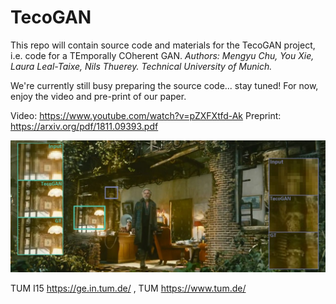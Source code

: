 # TecoGAN
This repo will contain source code and materials for the TecoGAN project, i.e. code for a TEmporally COherent GAN.
_Authors: Mengyu Chu, You Xie, Laura Leal-Taixe, Nils Thuerey. Technical University of Munich._

We're currently still busy preparing the source code... stay tuned! For now, enjoy the video and pre-print of our paper.

Video: <https://www.youtube.com/watch?v=pZXFXtfd-Ak>
Preprint: <https://arxiv.org/pdf/1811.09393.pdf>

![TecoGAN teaser image](resources/teaser.jpg)

TUM I15 <https://ge.in.tum.de/> , TUM <https://www.tum.de/>

